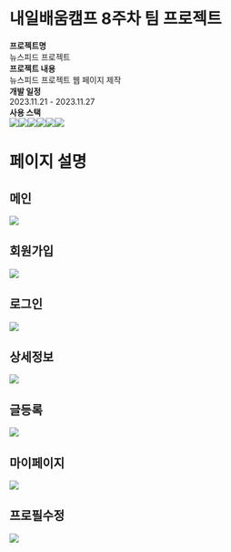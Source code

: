 # 내일배움캠프 8주차 팀 프로젝트
<b>프로젝트명</b><br/>
뉴스피드 프로젝트<br/>
<b>프로젝트 내용</b><br/>
뉴스피드 프로젝트 웹 페이지 제작<br/>
<b>개발 일정</b><br/>
2023.11.21 - 2023.11.27<br/>
<b>사용 스택</b><br/>
 <img src="https://img.shields.io/badge/HTML5-E34F26?style=for-the-badge&logo=html5&logoColor=white"><img src="https://img.shields.io/badge/CSS3-1572B6?style=for-the-badge&logo=css3&logoColor=white"><img src="https://img.shields.io/badge/JavaScript-323330?style=for-the-badge&logo=javascript&logoColor=F7DF1E"><img src="https://img.shields.io/badge/React-20232A?style=for-the-badge&logo=react&logoColor=61DAFB"><img src="https://img.shields.io/badge/Redux-593D88?style=for-the-badge&logo=redux&logoColor=white"><img src="https://img.shields.io/badge/firebase-ffca28?style=for-the-badge&logo=firebase&logoColor=black"><br/>

# 페이지 설명

## 메인
<img src="./src/assets/메인페이지.png">

## 회원가입
<img src="./src/assets/회원가입.png">

## 로그인
<img src="./src/assets/로그인.png">

## 상세정보
<img src="./src/assets/상세페이지.png">

## 글등록
<img src="./src/assets/글등록페이지.png">

## 마이페이지
<img src="./src/assets/마이페이지.png">

## 프로필수정
<img src="./src/assets/프로필수정.png">